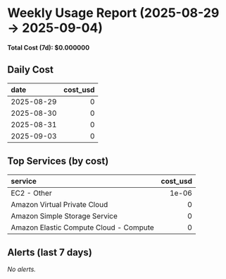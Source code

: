 # Weekly Usage Report (2025-08-29 → 2025-09-04)

**Total Cost (7d): $0.000000**

## Daily Cost

| date       |   cost_usd |
|:-----------|-----------:|
| 2025-08-29 |          0 |
| 2025-08-30 |          0 |
| 2025-08-31 |          0 |
| 2025-09-03 |          0 |

## Top Services (by cost)

| service                                |   cost_usd |
|:---------------------------------------|-----------:|
| EC2 - Other                            |      1e-06 |
| Amazon Virtual Private Cloud           |      0     |
| Amazon Simple Storage Service          |      0     |
| Amazon Elastic Compute Cloud - Compute |      0     |

## Alerts (last 7 days)

_No alerts._
